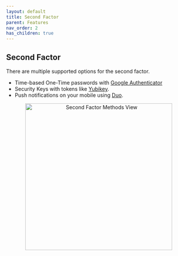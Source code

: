 ```yaml
---
layout: default
title: Second Factor
parent: Features
nav_order: 2
has_children: true
---
```


## Second Factor

There are multiple supported options for the second factor.

- Time-based One-Time passwords with [Google Authenticator]
- Security Keys with tokens like [Yubikey].
- Push notifications on your mobile using [Duo].

<p align="center">
  <img alt="Second Factor Methods View" src="../../images/2FA-METHODS.png" width="400">
</p>

[Duo]: https://duo.com/
[Yubikey]: https://www.yubico.com/products/yubikey-hardware/yubikey4/
[Google Authenticator]: https://google-authenticator.com/
